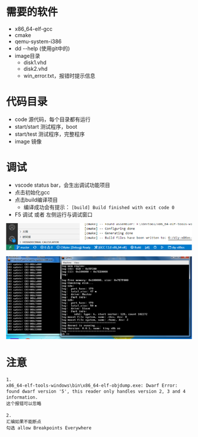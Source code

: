 # 需要的软件
- x86_64-elf-gcc
- cmake
- qemu-system-i386
- dd --help (使用git中的)
- image目录
	- disk1.vhd
	- disk2.vhd
	- win_error.txt，报错时提示信息

# 代码目录
- code 源代码，每个目录都有运行
- start/start 测试程序，boot
- start/test 测试程序，完整程序
- image 镜像

# 调试
- vscode status bar，会生出调试功能项目
- 点击初始化gcc
- 点击build编译项目
	-  编译成功会有提示： `[build] Build finished with exit code 0`
- F5 调试 或者 左侧运行与调试窗口

![](../photo/Pasted%20image%2020230707185854.png)

![](../photo/Pasted%20image%2020230707185926.png)

# 注意
```
1. 
x86_64-elf-tools-windows\bin\x86_64-elf-objdump.exe: Dwarf Error: found dwarf version '5', this reader only handles version 2, 3 and 4 information.
这个报错可以忽略

2.
汇编如果不能断点
勾选 allow Breakpoints Everywhere
```